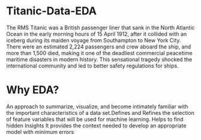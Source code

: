 # Titanic-Data-EDA


The RMS Titanic was a British passenger liner that sank in the North Atlantic Ocean in the early morning hours of 15 April 1912, after it collided with an iceberg during its maiden voyage from Southampton to New York City. There were an estimated 2,224 passengers and crew aboard the ship, and more than 1,500 died, making it one of the deadliest commercial peacetime maritime disasters in modern history. This sensational tragedy shocked the international community and led to better safety regulations for ships.


# Why EDA?

An approach to summarize, visualize, and become intimately familiar with the important characteristics of a data set.Defines and Refines the selection of feature variables that will be used for machine learning.
Helps to find hidden Insights
It provides the context needed to develop an appropriate model with minimum errors
